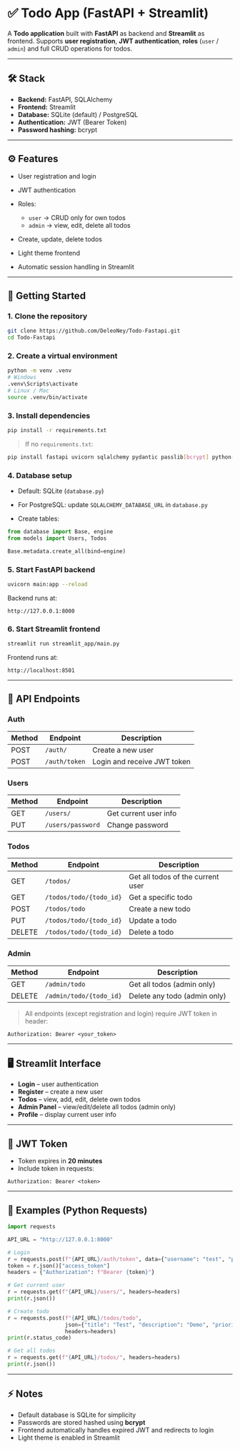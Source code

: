 # ✅ Todo App (FastAPI + Streamlit)

A **Todo application** built with **FastAPI** as backend and **Streamlit** as frontend.
Supports **user registration**, **JWT authentication**, **roles** (`user` / `admin`) and full CRUD operations for todos.

---

## 🛠 Stack

* **Backend:** FastAPI, SQLAlchemy
* **Frontend:** Streamlit
* **Database:** SQLite (default) / PostgreSQL
* **Authentication:** JWT (Bearer Token)
* **Password hashing:** bcrypt

---

## ⚙ Features

* User registration and login
* JWT authentication
* Roles:

  * `user` → CRUD only for own todos
  * `admin` → view, edit, delete all todos
* Create, update, delete todos
* Light theme frontend
* Automatic session handling in Streamlit

---

## 🚀 Getting Started

### 1. Clone the repository

```bash
git clone https://github.com/DeleoNey/Todo-Fastapi.git
cd Todo-Fastapi
```

### 2. Create a virtual environment

```bash
python -m venv .venv
# Windows
.venv\Scripts\activate
# Linux / Mac
source .venv/bin/activate
```

### 3. Install dependencies

```bash
pip install -r requirements.txt
```

> If no `requirements.txt`:

```bash
pip install fastapi uvicorn sqlalchemy pydantic passlib[bcrypt] python-jose streamlit
```

### 4. Database setup

* Default: SQLite (`database.py`)

* For PostgreSQL: update `SQLALCHEMY_DATABASE_URL` in `database.py`

* Create tables:

```python
from database import Base, engine
from models import Users, Todos

Base.metadata.create_all(bind=engine)
```

### 5. Start FastAPI backend

```bash
uvicorn main:app --reload
```

Backend runs at:

```
http://127.0.0.1:8000
```

### 6. Start Streamlit frontend

```bash
streamlit run streamlit_app/main.py
```

Frontend runs at:

```
http://localhost:8501
```

---

## 🔗 API Endpoints

### Auth

| Method | Endpoint      | Description                 |
| ------ | ------------- | --------------------------- |
| POST   | `/auth/`      | Create a new user           |
| POST   | `/auth/token` | Login and receive JWT token |

### Users

| Method | Endpoint          | Description           |
| ------ | ----------------- | --------------------- |
| GET    | `/users/`         | Get current user info |
| PUT    | `/users/password` | Change password       |

### Todos

| Method | Endpoint                | Description                       |
| ------ | ----------------------- | --------------------------------- |
| GET    | `/todos/`               | Get all todos of the current user |
| GET    | `/todos/todo/{todo_id}` | Get a specific todo               |
| POST   | `/todos/todo`           | Create a new todo                 |
| PUT    | `/todos/todo/{todo_id}` | Update a todo                     |
| DELETE | `/todos/todo/{todo_id}` | Delete a todo                     |

### Admin

| Method | Endpoint                | Description                  |
| ------ | ----------------------- | ---------------------------- |
| GET    | `/admin/todo`           | Get all todos (admin only)   |
| DELETE | `/admin/todo/{todo_id}` | Delete any todo (admin only) |

> All endpoints (except registration and login) require JWT token in header:

```
Authorization: Bearer <your_token>
```

---

## 🖥 Streamlit Interface

* **Login** – user authentication
* **Register** – create a new user
* **Todos** – view, add, edit, delete own todos
* **Admin Panel** – view/edit/delete all todos (admin only)
* **Profile** – display current user info

---

## 🔑 JWT Token

* Token expires in **20 minutes**
* Include token in requests:

```
Authorization: Bearer <token>
```

---

## 📝 Examples (Python Requests)

```python
import requests

API_URL = "http://127.0.0.1:8000"

# Login
r = requests.post(f"{API_URL}/auth/token", data={"username": "test", "password": "1234"})
token = r.json()["access_token"]
headers = {"Authorization": f"Bearer {token}"}

# Get current user
r = requests.get(f"{API_URL}/users/", headers=headers)
print(r.json())

# Create todo
r = requests.post(f"{API_URL}/todos/todo",
                  json={"title": "Test", "description": "Demo", "priority": 3, "complete": False},
                  headers=headers)
print(r.status_code)

# Get all todos
r = requests.get(f"{API_URL}/todos/", headers=headers)
print(r.json())
```

---

## ⚡ Notes

* Default database is SQLite for simplicity
* Passwords are stored hashed using **bcrypt**
* Frontend automatically handles expired JWT and redirects to login
* Light theme is enabled in Streamlit
